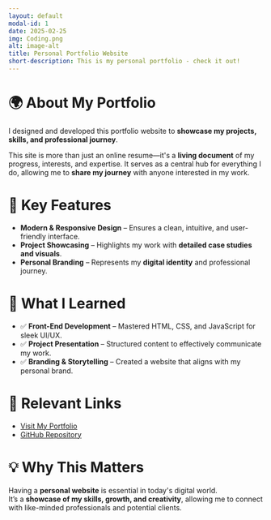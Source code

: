 ```yaml
---
layout: default
modal-id: 1
date: 2025-02-25
img: Coding.png
alt: image-alt
title: Personal Portfolio Website
short-description: This is my personal portfolio - check it out!
---
```


# 🌍 About My Portfolio
I designed and developed this portfolio website to **showcase my projects, skills, and professional journey**.  

This site is more than just an online resume—it's a **living document** of my progress, interests, and expertise. It serves as a central hub for everything I do, allowing me to **share my journey** with anyone interested in my work.

# 🎨 Key Features
- **Modern & Responsive Design** – Ensures a clean, intuitive, and user-friendly interface.
- **Project Showcasing** – Highlights my work with **detailed case studies and visuals**.
- **Personal Branding** – Represents my **digital identity** and professional journey.

# 🚀 What I Learned
- ✅ **Front-End Development** – Mastered HTML, CSS, and JavaScript for sleek UI/UX.
- ✅ **Project Presentation** – Structured content to effectively communicate my work.
- ✅ **Branding & Storytelling** – Created a website that aligns with my personal brand.

# 🔗 Relevant Links
- [Visit My Portfolio](#)  
- [GitHub Repository](#)  

# 💡 Why This Matters
Having a **personal website** is essential in today's digital world.  
It’s a **showcase of my skills, growth, and creativity**, allowing me to connect with like-minded professionals and potential clients.
